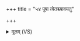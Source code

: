+++
title = "५४ पूषा त्वेतश्च्यावयतु"

+++
<details><summary>मूलम् (VS)</summary>

पू॒षात्वे॒तश्च्या॑वयतु॒ प्र वि॒द्वानन॑ष्टपशु॒र्भुव॑नस्य गो॒पाः। स त्वै॒तेभ्यः॒परि॑ ददत्पि॒तृभ्यो॒ऽग्निर्दे॒वेभ्यः॑ सुविद॒त्रिये॑भ्यः ॥
</details>